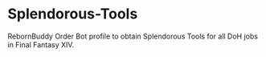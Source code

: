 # Splendorous-Tools
RebornBuddy Order Bot profile to obtain Splendorous Tools for all DoH jobs in Final Fantasy XIV.
